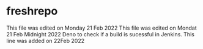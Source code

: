 # freshrepo
This file was edited on Monday 21 Feb 2022
This file was edited on Mondat 21 Feb Midnight 2022
Deno to check if a build is sucessful in Jenkins. This line was added on 22Feb 2022
